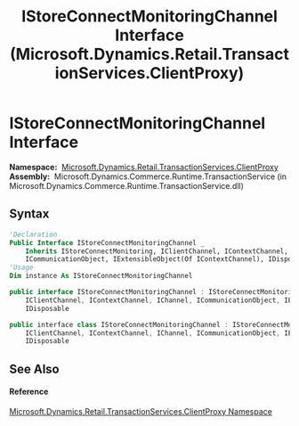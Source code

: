 ﻿---
title: IStoreConnectMonitoringChannel Interface (Microsoft.Dynamics.Retail.TransactionServices.ClientProxy)
TOCTitle: IStoreConnectMonitoringChannel Interface
ms:assetid: T:Microsoft.Dynamics.Retail.TransactionServices.ClientProxy.IStoreConnectMonitoringChannel
ms:mtpsurl: https://technet.microsoft.com/en-us/library/microsoft.dynamics.retail.transactionservices.clientproxy.istoreconnectmonitoringchannel(v=AX.60)
ms:contentKeyID: 49829743
ms.date: 05/18/2015
mtps_version: v=AX.60
f1_keywords:
- Microsoft.Dynamics.Retail.TransactionServices.ClientProxy.IStoreConnectMonitoringChannel
dev_langs:
- CSharp
- C++
- VB
---

# IStoreConnectMonitoringChannel Interface

**Namespace:**  [Microsoft.Dynamics.Retail.TransactionServices.ClientProxy](microsoft-dynamics-retail-transactionservices-clientproxy-namespace.md)  
**Assembly:**  Microsoft.Dynamics.Commerce.Runtime.TransactionService (in Microsoft.Dynamics.Commerce.Runtime.TransactionService.dll)

## Syntax

``` vb
'Declaration
Public Interface IStoreConnectMonitoringChannel _
    Inherits IStoreConnectMonitoring, IClientChannel, IContextChannel, IChannel,  _
    ICommunicationObject, IExtensibleObject(Of IContextChannel), IDisposable
'Usage
Dim instance As IStoreConnectMonitoringChannel
```

``` csharp
public interface IStoreConnectMonitoringChannel : IStoreConnectMonitoring, 
    IClientChannel, IContextChannel, IChannel, ICommunicationObject, IExtensibleObject<IContextChannel>, 
    IDisposable
```

``` c++
public interface class IStoreConnectMonitoringChannel : IStoreConnectMonitoring, 
    IClientChannel, IContextChannel, IChannel, ICommunicationObject, IExtensibleObject<IContextChannel^>, 
    IDisposable
```

## See Also

#### Reference

[Microsoft.Dynamics.Retail.TransactionServices.ClientProxy Namespace](microsoft-dynamics-retail-transactionservices-clientproxy-namespace.md)

